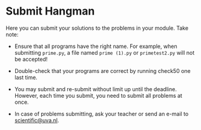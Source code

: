 # Submit Hangman

Here you can submit your solutions to the problems in your module. Take note:

- Ensure that all programs have the right name. For example, when submitting `prime.py`, a file named `prime (1).py` or `primetest2.py` will not be accepted!

- Double-check that your programs are correct by running check50 one last time.

- You may submit and re-submit without limit up until the deadline. However, each time you submit, you need to submit all problems at once.

- In case of problems submitting, ask your teacher or send an e-mail to <scientific@uva.nl>.
